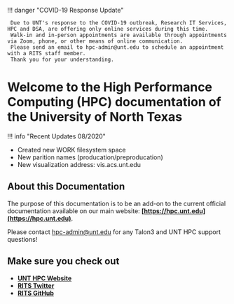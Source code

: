 !!! danger "COVID-19 Response Update"

     Due to UNT's response to the COVID-19 outbreak, Research IT Services, HPC and DSA, are offering only online services during this time. 
     Walk-in and in-person appointments are available through appointments via Zoom, phone, or other means of online communication. 
     Please send an email to hpc-admin@unt.edu to schedule an appointment with a RITS staff member. 
     Thank you for your understanding.

# Welcome to the High Performance Computing (HPC) documentation of the University of North Texas

!!! info "Recent Updates 08/2020"
* Created new WORK filesystem space
* New parition names (producation/preproducation)
* New visualization address: vis.acs.unt.edu

## About this Documentation

The purpose of this documentation is to be an add-on to the current official documentation available on our main website: **[https://hpc.unt.edu](https://hpc.unt.edu)**.

Please contact hpc-admin@unt.edu for any Talon3 and UNT HPC support questions!


## Make sure you check out

* **[UNT HPC Website](https://hpc.unt.edu/)**
* **[RITS Twitter](https://twitter.com/UNT_RITS)**
* **[RITS GitHub](https://github.com/UNT-RITS)**

